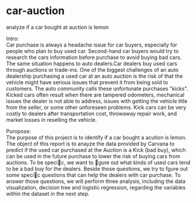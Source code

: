 # car-auction
analyze if a car bought at auction is lemon

Intro:  
  Car purchase is always a headache issue for car buyers, especially for people who plan to buy used car.
Second-hand car buyers would try to research the cars information before purchase to avoid buying
bad cars. The same situation happens to auto dealers.Car dealers buy used cars through auctions or
trade-ins. One of the biggest challenges of an auto dealership purchasing a used car at an auto auction
is the risk of that the vehicle might have serious issues that prevent it from being sold to customers.
The auto community calls these unfortunate purchases "kicks". Kicked cars often result when there
are tampered odometers, mechanical issues the dealer is not able to address, issues with getting the
vehicle title from the seller, or some other unforeseen problems. Kick cars can be very costly to dealers
after transportation cost, throwaway repair work, and market losses in reselling the vehicle.

Puropose:  
  The purpose of this project is to identify if a car bought a acution is lemon. The object of this report is
to anayze the data provided by Carvana to predict if the used car purchased at the Auction is a Kick (bad buy),
which can be used in the future purchase to lower the risk of buying cars from auctions. To be specic, we want 
to gure out what kinds of used cars tend to be a bad buy for the dealers. Beside those questions, we try to fgure 
out some specic questions that can help the dealers with car purchase. To answer those questions, we will perform 
three analysis, including the data visualization, decision tree and logistic regression, regarding the variables 
within the dataset in the next step.



